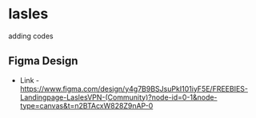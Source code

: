 # lasles
adding codes

## Figma Design
- Link - https://www.figma.com/design/y4g7B9BSJsuPkI101iyF5E/FREEBIES-Landingpage-LaslesVPN-(Community)?node-id=0-1&node-type=canvas&t=n2BTAcxW828Z9nAP-0